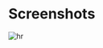# Screenshots


![hr](https://user-images.githubusercontent.com/87086955/229054652-11e8d8ae-22d8-4065-8667-a6ddd113e3a2.jpg)
